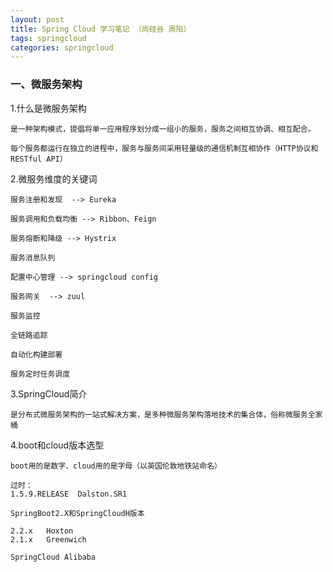 ```yaml
---
layout: post
title: Spring Cloud 学习笔记 （尚硅谷 周阳）
tags: springcloud
categories: springcloud
---
```


### 一、微服务架构


1.什么是微服务架构

```
是一种架构模式，提倡将单一应用程序划分成一组小的服务，服务之间相互协调、相互配合。

每个服务都运行在独立的进程中，服务与服务间采用轻量级的通信机制互相协作（HTTP协议和RESTful API）

```

2.微服务维度的关键词

```
服务注册和发现  --> Eureka 

服务调用和负载均衡 --> Ribbon、Feign  

服务熔断和降级 --> Hystrix    

服务消息队列

配置中心管理 --> springcloud config   

服务网关  --> zuul

服务监控

全链路追踪

自动化构建部署

服务定时任务调度
```

3.SpringCloud简介

```
是分布式微服务架构的一站式解决方案，是多种微服务架构落地技术的集合体，俗称微服务全家桶
```


4.boot和cloud版本选型

```
boot用的是数字、cloud用的是字母（以英国伦敦地铁站命名）

过时：
1.5.9.RELEASE  Dalston.SR1

SpringBoot2.X和SpringCloudH版本

2.2.x   Hoxton
2.1.x   Greenwich

SpringCloud Alibaba

```